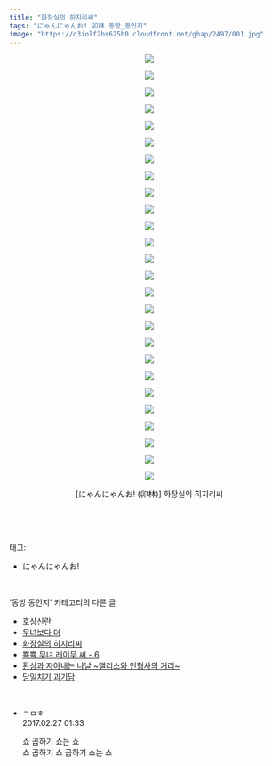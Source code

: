 ```yaml
---
title: "화장실의 히지리씨"
tags: "にゃんにゃんお! 卯林 동방_동인지"
image: "https://d3iolf2bs625b0.cloudfront.net/ghap/2497/001.jpg"
---
```

<div class="article">
<p style="text-align: center; clear: none; float: none;"><img src="{{ site.imgserver3 }}/ghap/2497/001.jpg"/></p>
<p style="text-align: center; clear: none; float: none;"><img src="{{ site.imgserver3 }}/ghap/2497/002.jpg"/></p>
<p style="text-align: center; clear: none; float: none;"><img src="{{ site.imgserver3 }}/ghap/2497/003.jpg"/></p>
<p style="text-align: center; clear: none; float: none;"><img src="{{ site.imgserver3 }}/ghap/2497/004.jpg"/></p>
<p style="text-align: center; clear: none; float: none;"><img src="{{ site.imgserver3 }}/ghap/2497/005.jpg"/></p>
<p style="text-align: center; clear: none; float: none;"><img src="{{ site.imgserver3 }}/ghap/2497/006.jpg"/></p>
<p style="text-align: center; clear: none; float: none;"><img src="{{ site.imgserver3 }}/ghap/2497/007.jpg"/></p>
<p style="text-align: center; clear: none; float: none;"><img src="{{ site.imgserver3 }}/ghap/2497/008.jpg"/></p>
<p style="text-align: center; clear: none; float: none;"><img src="{{ site.imgserver3 }}/ghap/2497/009.jpg"/></p>
<p style="text-align: center; clear: none; float: none;"><img src="{{ site.imgserver3 }}/ghap/2497/010.jpg"/></p>
<p style="text-align: center; clear: none; float: none;"><img src="{{ site.imgserver3 }}/ghap/2497/011.jpg"/></p>
<p style="text-align: center; clear: none; float: none;"><img src="{{ site.imgserver3 }}/ghap/2497/012.jpg"/></p>
<p style="text-align: center; clear: none; float: none;"><img src="{{ site.imgserver3 }}/ghap/2497/013.jpg"/></p>
<p style="text-align: center; clear: none; float: none;"><img src="{{ site.imgserver3 }}/ghap/2497/014.jpg"/></p>
<p style="text-align: center; clear: none; float: none;"><img src="{{ site.imgserver3 }}/ghap/2497/015.jpg"/></p>
<p style="text-align: center; clear: none; float: none;"><img src="{{ site.imgserver3 }}/ghap/2497/016.jpg"/></p>
<p style="text-align: center; clear: none; float: none;"><img src="{{ site.imgserver3 }}/ghap/2497/017.jpg"/></p>
<p style="text-align: center; clear: none; float: none;"><img src="{{ site.imgserver3 }}/ghap/2497/018.jpg"/></p>
<p style="text-align: center; clear: none; float: none;"><img src="{{ site.imgserver3 }}/ghap/2497/019.jpg"/></p>
<p style="text-align: center; clear: none; float: none;"><img src="{{ site.imgserver3 }}/ghap/2497/020.jpg"/></p>
<p style="text-align: center; clear: none; float: none;"><img src="{{ site.imgserver3 }}/ghap/2497/021.jpg"/></p>
<p style="text-align: center; clear: none; float: none;"><img src="{{ site.imgserver3 }}/ghap/2497/022.jpg"/></p>
<p style="text-align: center; clear: none; float: none;"><img src="{{ site.imgserver3 }}/ghap/2497/023.jpg"/></p>
<p style="text-align: center; clear: none; float: none;"><img src="{{ site.imgserver3 }}/ghap/2497/024.jpg"/></p>
<p style="text-align: center; clear: none; float: none;"><img src="{{ site.imgserver3 }}/ghap/2497/025.jpg"/></p>
<p style="text-align: center; clear: none; float: none;"><img src="{{ site.imgserver3 }}/ghap/2497/026.jpg"/></p>
<p style="text-align: center; clear: none; float: none;">[にゃんにゃんお! (卯林)] 화장실의 히지리씨</p>
<p><br/></p>
</div><br/>
<div class="tagTrail">
<p>태그: </p>
<ul>
<li>にゃんにゃんお!</li>
</ul>
</div><br/>
<div class="another">
<p>'동방 동인지' 카테고리의 다른 글</p>
<ul>
<li><a href="/ghap_2500">호상신란</a></li>
<li><a href="/ghap_2498">무녀보다 더</a></li>
<li><a href="/ghap_2497">화장실의 히지리씨</a></li>
<li><a href="/ghap_2496">뾱뾱 무녀 레이무 씨 - 6</a></li>
<li><a href="/ghap_2494">환상과 자아내는 나날 ~앨리스와 인형사의 거리~</a></li>
<li><a href="/ghap_2492">당일치기 괴기담</a></li>
</ul>
</div><br/>
<div class="cb_module cb_fluid">
<div class="cb_wrt cb_profile">
<div class="comment">
<ul>
<li class="cb_thumb_off" id="comment14926423">
<div class="cb_comment_area">
<div class="cb_info_area">
<div class="cb_section">
<span class="cb_nick_name">ㄱㅁㅎ</span>
</div>
<div class="cb_section">
<span class="cb_date">2017.02.27 01:33 </span>
</div>
</div>
<div class="cb_dsc_comment">
<p class="cb_dsc">
											쇼 곱하기 쇼는 쇼<br/>
쇼 곱하기 쇼 곱하기 쇼는 쇼
										</p>
</div>
</div></li>
</ul>
</div>
</div><!-- commentList close -->
</div><br/>

